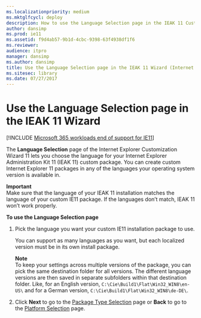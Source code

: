 ```yaml
---
ms.localizationpriority: medium
ms.mktglfcycl: deploy
description: How to use the Language Selection page in the IEAK 11 Customization Wizard to choose the language for your IEAK 11 custom package.
author: dansimp
ms.prod: ie11
ms.assetid: f9d4ab57-9b1d-4cbc-9398-63f4938df1f6
ms.reviewer: 
audience: itpro
manager: dansimp
ms.author: dansimp
title: Use the Language Selection page in the IEAK 11 Wizard (Internet Explorer Administration Kit 11 for IT Pros)
ms.sitesec: library
ms.date: 07/27/2017
---
```



# Use the Language Selection page in the IEAK 11 Wizard

[!INCLUDE [Microsoft 365 workloads end of support for IE11](../includes/microsoft-365-ie-end-of-support.md)]

The **Language Selection** page of the Internet Explorer Customization Wizard 11 lets you choose the language for your Internet Explorer Administration Kit 11 (IEAK 11) custom package. You can create custom Internet Explorer 11 packages in any of the languages your operating system version is available in.

**Important**<br>Make sure that the language of your IEAK 11 installation matches the language of your custom IE11 package. If the languages don’t match, IEAK 11 won’t work properly.

**To use the Language Selection page**

1.  Pick the language you want your custom IE11 installation package to use.<p>
You can support as many languages as you want, but each localized version must be in its own install package.<p>
**Note**<br>To keep your settings across multiple versions of the package, you can pick the same destination folder for all versions. The different language versions are then saved in separate subfolders within that destination folder. Like, for an English version, `C:\Cie\Build1\Flat\Win32_WIN8\en-US\` and for a German version, `C:\Cie\Build1\Flat\Win32_WIN8\de-DE\`.

2.  Click **Next** to go to the [Package Type Selection](pkg-type-selection-ieak11-wizard.md) page or **Back** to go to the [Platform Selection](platform-selection-ieak11-wizard.md) page.

 

 





